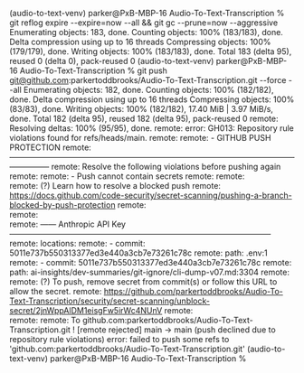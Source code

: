 (audio-to-text-venv) parker@PxB-MBP-16 Audio-To-Text-Transcription % git reflog expire --expire=now --all && git gc --prune=now --aggressive
Enumerating objects: 183, done.
Counting objects: 100% (183/183), done.
Delta compression using up to 16 threads
Compressing objects: 100% (179/179), done.
Writing objects: 100% (183/183), done.
Total 183 (delta 95), reused 0 (delta 0), pack-reused 0
(audio-to-text-venv) parker@PxB-MBP-16 Audio-To-Text-Transcription % git push git@github.com:parkertoddbrooks/Audio-To-Text-Transcription.git --force --all
Enumerating objects: 182, done.
Counting objects: 100% (182/182), done.
Delta compression using up to 16 threads
Compressing objects: 100% (83/83), done.
Writing objects: 100% (182/182), 17.40 MiB | 3.97 MiB/s, done.
Total 182 (delta 95), reused 182 (delta 95), pack-reused 0
remote: Resolving deltas: 100% (95/95), done.
remote: error: GH013: Repository rule violations found for refs/heads/main.
remote: 
remote: - GITHUB PUSH PROTECTION
remote:   —————————————————————————————————————————
remote:     Resolve the following violations before pushing again
remote: 
remote:     - Push cannot contain secrets
remote: 
remote:     
remote:      (?) Learn how to resolve a blocked push
remote:      https://docs.github.com/code-security/secret-scanning/pushing-a-branch-blocked-by-push-protection
remote:     
remote:     
remote:       —— Anthropic API Key —————————————————————————————————
remote:        locations:
remote:          - commit: 5011e737b550313377ed3e440a3cb7e73261c78c
remote:            path: .env:1
remote:          - commit: 5011e737b550313377ed3e440a3cb7e73261c78c
remote:            path: ai-insights/dev-summaries/git-ignore/cli-dump-v07.md:3304
remote:     
remote:        (?) To push, remove secret from commit(s) or follow this URL to allow the secret.
remote:        https://github.com/parkertoddbrooks/Audio-To-Text-Transcription/security/secret-scanning/unblock-secret/2jnWppAlDM1eisgFw5irWc4NUnV
remote:     
remote: 
remote: 
To github.com:parkertoddbrooks/Audio-To-Text-Transcription.git
 ! [remote rejected] main -> main (push declined due to repository rule violations)
error: failed to push some refs to 'github.com:parkertoddbrooks/Audio-To-Text-Transcription.git'
(audio-to-text-venv) parker@PxB-MBP-16 Audio-To-Text-Transcription % 
